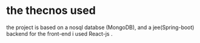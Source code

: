 
# the thecnos used
the project is based on a nosql databse (MongoDB), and a jee(Spring-boot) backend for the front-end i used React-js .
 
